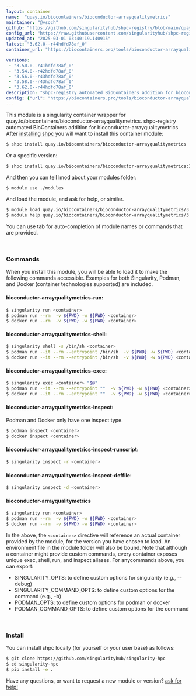 ```yaml
---
layout: container
name:  "quay.io/biocontainers/bioconductor-arrayqualitymetrics"
maintainer: "@vsoch"
github: "https://github.com/singularityhub/shpc-registry/blob/main/quay.io/biocontainers/bioconductor-arrayqualitymetrics/container.yaml"
config_url: "https://raw.githubusercontent.com/singularityhub/shpc-registry/main/quay.io/biocontainers/bioconductor-arrayqualitymetrics/container.yaml"
updated_at: "2025-03-01 03:40:19.140915"
latest: "3.62.0--r44hdfd78af_0"
container_url: "https://biocontainers.pro/tools/bioconductor-arrayqualitymetrics"

versions:
 - "3.50.0--r41hdfd78af_0"
 - "3.54.0--r42hdfd78af_0"
 - "3.56.0--r43hdfd78af_0"
 - "3.58.0--r43hdfd78af_0"
 - "3.62.0--r44hdfd78af_0"
description: "shpc-registry automated BioContainers addition for bioconductor-arrayqualitymetrics"
config: {"url": "https://biocontainers.pro/tools/bioconductor-arrayqualitymetrics", "maintainer": "@vsoch", "description": "shpc-registry automated BioContainers addition for bioconductor-arrayqualitymetrics", "latest": {"3.62.0--r44hdfd78af_0": "sha256:2ad554dfbe6eef6c8b6433fad04746b099ee9c17eccb29df1f6cd5a8c34a689f"}, "tags": {"3.50.0--r41hdfd78af_0": "sha256:f87de19b4db758a8f709405ef80669f3517ac6e83879443a007bb261206dba28", "3.54.0--r42hdfd78af_0": "sha256:910bcb15bc4ce2ef8f3f837bab28c939fca598845e2d627ec7994e12e3c89727", "3.56.0--r43hdfd78af_0": "sha256:1fd468a1a1902ef81f008b59cfcb5153d8647c3174cff26b2abba46d6a893e76", "3.58.0--r43hdfd78af_0": "sha256:f1d2ea3b04285dbec942a6b4f681666933a8b16b34fb7b0e2838286812062594", "3.62.0--r44hdfd78af_0": "sha256:2ad554dfbe6eef6c8b6433fad04746b099ee9c17eccb29df1f6cd5a8c34a689f"}, "docker": "quay.io/biocontainers/bioconductor-arrayqualitymetrics"}
---
```


This module is a singularity container wrapper for quay.io/biocontainers/bioconductor-arrayqualitymetrics.
shpc-registry automated BioContainers addition for bioconductor-arrayqualitymetrics
After [installing shpc](#install) you will want to install this container module:


```bash
$ shpc install quay.io/biocontainers/bioconductor-arrayqualitymetrics
```

Or a specific version:

```bash
$ shpc install quay.io/biocontainers/bioconductor-arrayqualitymetrics:3.62.0--r44hdfd78af_0
```

And then you can tell lmod about your modules folder:

```bash
$ module use ./modules
```

And load the module, and ask for help, or similar.

```bash
$ module load quay.io/biocontainers/bioconductor-arrayqualitymetrics/3.62.0--r44hdfd78af_0
$ module help quay.io/biocontainers/bioconductor-arrayqualitymetrics/3.62.0--r44hdfd78af_0
```

You can use tab for auto-completion of module names or commands that are provided.

<br>

### Commands

When you install this module, you will be able to load it to make the following commands accessible.
Examples for both Singularity, Podman, and Docker (container technologies supported) are included.

#### bioconductor-arrayqualitymetrics-run:

```bash
$ singularity run <container>
$ podman run --rm  -v ${PWD} -w ${PWD} <container>
$ docker run --rm  -v ${PWD} -w ${PWD} <container>
```

#### bioconductor-arrayqualitymetrics-shell:

```bash
$ singularity shell -s /bin/sh <container>
$ podman run --it --rm --entrypoint /bin/sh  -v ${PWD} -w ${PWD} <container>
$ docker run --it --rm --entrypoint /bin/sh  -v ${PWD} -w ${PWD} <container>
```

#### bioconductor-arrayqualitymetrics-exec:

```bash
$ singularity exec <container> "$@"
$ podman run --it --rm --entrypoint ""  -v ${PWD} -w ${PWD} <container> "$@"
$ docker run --it --rm --entrypoint ""  -v ${PWD} -w ${PWD} <container> "$@"
```

#### bioconductor-arrayqualitymetrics-inspect:

Podman and Docker only have one inspect type.

```bash
$ podman inspect <container>
$ docker inspect <container>
```

#### bioconductor-arrayqualitymetrics-inspect-runscript:

```bash
$ singularity inspect -r <container>
```

#### bioconductor-arrayqualitymetrics-inspect-deffile:

```bash
$ singularity inspect -d <container>
```



#### bioconductor-arrayqualitymetrics

```bash
$ singularity run <container>
$ podman run --rm  -v ${PWD} -w ${PWD} <container>
$ docker run --rm  -v ${PWD} -w ${PWD} <container>
```


In the above, the `<container>` directive will reference an actual container provided
by the module, for the version you have chosen to load. An environment file in the
module folder will also be bound. Note that although a container
might provide custom commands, every container exposes unique exec, shell, run, and
inspect aliases. For anycommands above, you can export:

 - SINGULARITY_OPTS: to define custom options for singularity (e.g., --debug)
 - SINGULARITY_COMMAND_OPTS: to define custom options for the command (e.g., -b)
 - PODMAN_OPTS: to define custom options for podman or docker
 - PODMAN_COMMAND_OPTS: to define custom options for the command

<br>

### Install

You can install shpc locally (for yourself or your user base) as follows:

```bash
$ git clone https://github.com/singularityhub/singularity-hpc
$ cd singularity-hpc
$ pip install -e .
```

Have any questions, or want to request a new module or version? [ask for help!](https://github.com/singularityhub/singularity-hpc/issues)